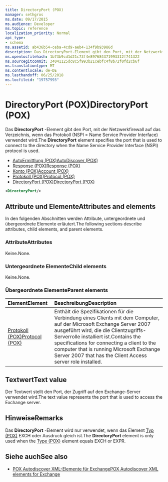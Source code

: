 ```yaml
---
title: DirectoryPort (POX)
manager: sethgros
ms.date: 09/17/2015
ms.audience: Developer
ms.topic: reference
localization_priority: Normal
api_type:
- schema
ms.assetid: ab436b54-ceba-4cd9-aeb4-134f9b93986d
description: Das DirectoryPort-Element gibt den Port, mit der Netzwerkfirewall auf das Verzeichnis, wenn das Protokoll (NSPI = Name Service Provider Interface) verwendet wird.
ms.openlocfilehash: 1b73b9cd1d21c73f4e897684371993312f741322
ms.sourcegitcommit: 34041125dc8c5f993b21cebfc4f8b72f0fd2cb6f
ms.translationtype: MT
ms.contentlocale: de-DE
ms.lasthandoff: 06/25/2018
ms.locfileid: "19757993"
---
```

# <a name="directoryport-pox"></a><span data-ttu-id="bd9f4-103">DirectoryPort (POX)</span><span class="sxs-lookup"><span data-stu-id="bd9f4-103">DirectoryPort (POX)</span></span>

<span data-ttu-id="bd9f4-104">Das **DirectoryPort** -Element gibt den Port, mit der Netzwerkfirewall auf das Verzeichnis, wenn das Protokoll (NSPI = Name Service Provider Interface) verwendet wird.</span><span class="sxs-lookup"><span data-stu-id="bd9f4-104">The **DirectoryPort** element specifies the port that is used to connect to the directory when the Name Service Provider Interface (NSPI) protocol is used.</span></span> 
  
- [<span data-ttu-id="bd9f4-105">AutoErmittlung (POX)</span><span class="sxs-lookup"><span data-stu-id="bd9f4-105">AutoDiscover (POX)</span></span>](autodiscover-pox.md) 
- [<span data-ttu-id="bd9f4-106">Response (POX)</span><span class="sxs-lookup"><span data-stu-id="bd9f4-106">Response (POX)</span></span>](response-pox.md)  
- [<span data-ttu-id="bd9f4-107">Konto (POX)</span><span class="sxs-lookup"><span data-stu-id="bd9f4-107">Account (POX)</span></span>](account-pox.md)  
- [<span data-ttu-id="bd9f4-108">Protokoll (POX)</span><span class="sxs-lookup"><span data-stu-id="bd9f4-108">Protocol (POX)</span></span>](protocol-pox.md)  
- [<span data-ttu-id="bd9f4-109">DirectoryPort (POX)</span><span class="sxs-lookup"><span data-stu-id="bd9f4-109">DirectoryPort (POX)</span></span>](directoryport-pox.md)
  
```xml
<DirectoryPort/>
```

## <a name="attributes-and-elements"></a><span data-ttu-id="bd9f4-110">Attribute und Elemente</span><span class="sxs-lookup"><span data-stu-id="bd9f4-110">Attributes and elements</span></span>

<span data-ttu-id="bd9f4-111">In den folgenden Abschnitten werden Attribute, untergeordnete und übergeordnete Elemente erläutert.</span><span class="sxs-lookup"><span data-stu-id="bd9f4-111">The following sections describe attributes, child elements, and parent elements.</span></span>
  
### <a name="attributes"></a><span data-ttu-id="bd9f4-112">Attribute</span><span class="sxs-lookup"><span data-stu-id="bd9f4-112">Attributes</span></span>

<span data-ttu-id="bd9f4-113">Keine.</span><span class="sxs-lookup"><span data-stu-id="bd9f4-113">None.</span></span>
  
### <a name="child-elements"></a><span data-ttu-id="bd9f4-114">Untergeordnete Elemente</span><span class="sxs-lookup"><span data-stu-id="bd9f4-114">Child elements</span></span>

<span data-ttu-id="bd9f4-115">Keine.</span><span class="sxs-lookup"><span data-stu-id="bd9f4-115">None.</span></span>
  
### <a name="parent-elements"></a><span data-ttu-id="bd9f4-116">Übergeordnete Elemente</span><span class="sxs-lookup"><span data-stu-id="bd9f4-116">Parent elements</span></span>

|<span data-ttu-id="bd9f4-117">**Element**</span><span class="sxs-lookup"><span data-stu-id="bd9f4-117">**Element**</span></span>|<span data-ttu-id="bd9f4-118">**Beschreibung**</span><span class="sxs-lookup"><span data-stu-id="bd9f4-118">**Description**</span></span>|
|:-----|:-----|
|[<span data-ttu-id="bd9f4-119">Protokoll (POX)</span><span class="sxs-lookup"><span data-stu-id="bd9f4-119">Protocol (POX)</span></span>](protocol-pox.md) <br/> |<span data-ttu-id="bd9f4-120">Enthält die Spezifikationen für die Verbindung eines Clients mit dem Computer, auf der Microsoft Exchange Server 2007 ausgeführt wird, die die Clientzugriffs-Serverrolle installiert ist.</span><span class="sxs-lookup"><span data-stu-id="bd9f4-120">Contains the specifications for connecting a client to the computer that is running Microsoft Exchange Server 2007 that has the Client Access server role installed.</span></span>  <br/> |
   
## <a name="text-value"></a><span data-ttu-id="bd9f4-121">Textwert</span><span class="sxs-lookup"><span data-stu-id="bd9f4-121">Text value</span></span>

<span data-ttu-id="bd9f4-122">Der Textwert stellt den Port, der Zugriff auf den Exchange-Server verwendet wird.</span><span class="sxs-lookup"><span data-stu-id="bd9f4-122">The text value represents the port that is used to access the Exchange server.</span></span>
  
## <a name="remarks"></a><span data-ttu-id="bd9f4-123">Hinweise</span><span class="sxs-lookup"><span data-stu-id="bd9f4-123">Remarks</span></span>

<span data-ttu-id="bd9f4-124">Das **DirectoryPort** -Element wird nur verwendet, wenn das Element [Typ (POX)](type-pox.md) EXCH oder Ausdruck gleich ist.</span><span class="sxs-lookup"><span data-stu-id="bd9f4-124">The **DirectoryPort** element is only used when the [Type (POX)](type-pox.md) element equals EXCH or EXPR.</span></span> 
  
## <a name="see-also"></a><span data-ttu-id="bd9f4-125">Siehe auch</span><span class="sxs-lookup"><span data-stu-id="bd9f4-125">See also</span></span>

- [<span data-ttu-id="bd9f4-126">POX Autodiscover XML-Elemente für Exchange</span><span class="sxs-lookup"><span data-stu-id="bd9f4-126">POX Autodiscover XML elements for Exchange</span></span>](pox-autodiscover-xml-elements-for-exchange.md)

